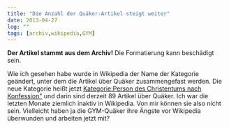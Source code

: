 ```yaml
---
title: "Die Anzahl der Quäker-Artikel steigt weiter"
date: 2013-04-27
log: ""
tags: [archiv,wikipedia,GYM]
---
```

**Der Artikel stammt aus dem Archiv!** Die Formatierung kann beschädigt sein.

Wie ich gesehen habe wurde in Wikipedia  der Name der Kategorie geändert, unter dem die Artikel über Quäker zusammengefast werden. Die neue Kategorie heißt jetzt <a href="http://de.wikipedia.org/wiki/Kategorie:Person_des_Christentums_nach_Konfession">Kategorie:Person des Christentums nach Konfession"</a> und darin sind derzeit 89 Artikel über Quäker. Ich war die letzten Monate ziemlich inaktiv in Wikipedia. Von mir können sie also nicht sein. Vielleicht haben ja die GYM-Quäker ihre Ängste vor Wikipedia überwunden und arbeiten jetzt mit?
